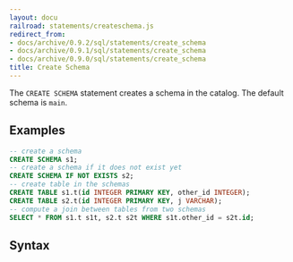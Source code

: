 ```yaml
---
layout: docu
railroad: statements/createschema.js
redirect_from:
- docs/archive/0.9.2/sql/statements/create_schema
- docs/archive/0.9.1/sql/statements/create_schema
- docs/archive/0.9.0/sql/statements/create_schema
title: Create Schema
---
```


The `CREATE SCHEMA` statement creates a schema in the catalog. The default schema is `main`.

## Examples

```sql
-- create a schema
CREATE SCHEMA s1;
-- create a schema if it does not exist yet
CREATE SCHEMA IF NOT EXISTS s2;
-- create table in the schemas
CREATE TABLE s1.t(id INTEGER PRIMARY KEY, other_id INTEGER);
CREATE TABLE s2.t(id INTEGER PRIMARY KEY, j VARCHAR);
-- compute a join between tables from two schemas
SELECT * FROM s1.t s1t, s2.t s2t WHERE s1t.other_id = s2t.id;
```

## Syntax

<div id="rrdiagram"></div>